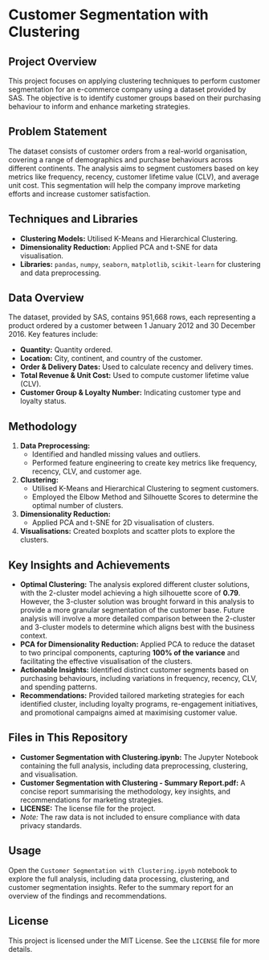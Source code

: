# Customer Segmentation with Clustering

## Project Overview
This project focuses on applying clustering techniques to perform customer segmentation for an e-commerce company using a dataset provided by SAS. The objective is to identify customer groups based on their purchasing behaviour to inform and enhance marketing strategies.

## Problem Statement
The dataset consists of customer orders from a real-world organisation, covering a range of demographics and purchase behaviours across different continents. The analysis aims to segment customers based on key metrics like frequency, recency, customer lifetime value (CLV), and average unit cost. This segmentation will help the company improve marketing efforts and increase customer satisfaction.

## Techniques and Libraries
- **Clustering Models:** Utilised K-Means and Hierarchical Clustering.
- **Dimensionality Reduction:** Applied PCA and t-SNE for data visualisation.
- **Libraries:** `pandas`, `numpy`, `seaborn`, `matplotlib`, `scikit-learn` for clustering and data preprocessing.

## Data Overview
The dataset, provided by SAS, contains 951,668 rows, each representing a product ordered by a customer between 1 January 2012 and 30 December 2016. Key features include:
- **Quantity:** Quantity ordered.
- **Location:** City, continent, and country of the customer.
- **Order & Delivery Dates:** Used to calculate recency and delivery times.
- **Total Revenue & Unit Cost:** Used to compute customer lifetime value (CLV).
- **Customer Group & Loyalty Number:** Indicating customer type and loyalty status.

## Methodology
1. **Data Preprocessing:** 
   - Identified and handled missing values and outliers.
   - Performed feature engineering to create key metrics like frequency, recency, CLV, and customer age.
2. **Clustering:** 
   - Utilised K-Means and Hierarchical Clustering to segment customers.
   - Employed the Elbow Method and Silhouette Scores to determine the optimal number of clusters.
3. **Dimensionality Reduction:** 
   - Applied PCA and t-SNE for 2D visualisation of clusters.
4. **Visualisations:** Created boxplots and scatter plots to explore the clusters.

## Key Insights and Achievements
- **Optimal Clustering:** The analysis explored different cluster solutions, with the 2-cluster model achieving a high silhouette score of **0.79**. However, the 3-cluster solution was brought forward in this analysis to provide a more granular segmentation of the customer base. Future analysis will involve a more detailed comparison between the 2-cluster and 3-cluster models to determine which aligns best with the business context.
- **PCA for Dimensionality Reduction:** Applied PCA to reduce the dataset to two principal components, capturing **100% of the variance** and facilitating the effective visualisation of the clusters.
- **Actionable Insights:** Identified distinct customer segments based on purchasing behaviours, including variations in frequency, recency, CLV, and spending patterns.
- **Recommendations:** Provided tailored marketing strategies for each identified cluster, including loyalty programs, re-engagement initiatives, and promotional campaigns aimed at maximising customer value.

## Files in This Repository
- **Customer Segmentation with Clustering.ipynb:** The Jupyter Notebook containing the full analysis, including data preprocessing, clustering, and visualisation.
- **Customer Segmentation with Clustering - Summary Report.pdf:** A concise report summarising the methodology, key insights, and recommendations for marketing strategies.
- **LICENSE:** The license file for the project.
- *Note:* The raw data is not included to ensure compliance with data privacy standards.

## Usage
Open the `Customer Segmentation with Clustering.ipynb` notebook to explore the full analysis, including data processing, clustering, and customer segmentation insights. Refer to the summary report for an overview of the findings and recommendations.

## License
This project is licensed under the MIT License. See the `LICENSE` file for more details.
